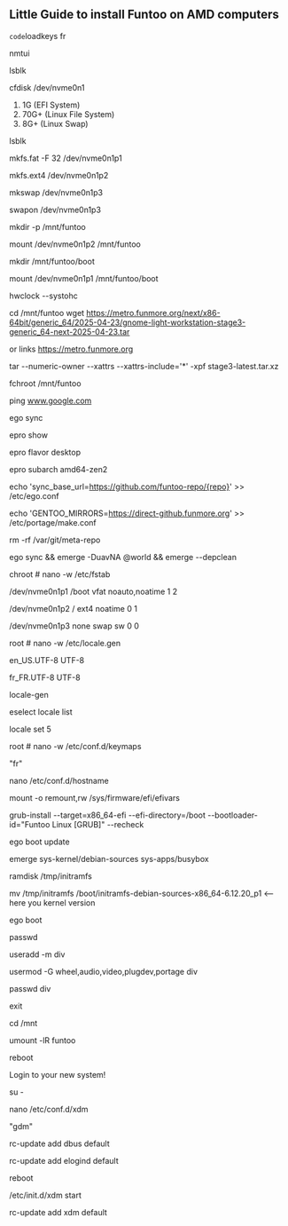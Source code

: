 ## Little Guide to install Funtoo on AMD computers

`code`loadkeys fr

nmtui

lsblk

cfdisk /dev/nvme0n1

1. 1G (EFI System)
2. 70G+ (Linux File System)
3. 8G+ (Linux Swap)

lsblk

mkfs.fat -F 32 /dev/nvme0n1p1

mkfs.ext4 /dev/nvme0n1p2

mkswap /dev/nvme0n1p3

swapon /dev/nvme0n1p3

mkdir -p /mnt/funtoo

mount /dev/nvme0n1p2 /mnt/funtoo

mkdir /mnt/funtoo/boot

mount /dev/nvme0n1p1 /mnt/funtoo/boot

hwclock --systohc

cd /mnt/funtoo
wget https://metro.funmore.org/next/x86-64bit/generic_64/2025-04-23/gnome-light-workstation-stage3-generic_64-next-2025-04-23.tar

or links https://metro.funmore.org

tar --numeric-owner --xattrs --xattrs-include='*' -xpf stage3-latest.tar.xz

fchroot /mnt/funtoo

ping www.google.com

ego sync

epro show

epro flavor desktop

epro subarch amd64-zen2

echo 'sync_base_url=https://github.com/funtoo-repo/{repo}' >> /etc/ego.conf

echo 'GENTOO_MIRRORS=https://direct-github.funmore.org' >> /etc/portage/make.conf

rm -rf /var/git/meta-repo

ego sync && emerge -DuavNA @world && emerge --depclean

chroot # nano -w /etc/fstab

/dev/nvme0n1p1     /boot     vfat  noauto,noatime   1 2

/dev/nvme0n1p2     /         ext4  noatime          0 1

/dev/nvme0n1p3     none      swap  sw               0 0

root # nano -w /etc/locale.gen

en_US.UTF-8 UTF-8

fr_FR.UTF-8 UTF-8

locale-gen

eselect locale list

locale set 5

root # nano -w /etc/conf.d/keymaps

"fr"

nano /etc/conf.d/hostname

mount -o remount,rw /sys/firmware/efi/efivars

grub-install --target=x86_64-efi --efi-directory=/boot --bootloader-id="Funtoo Linux [GRUB]" --recheck

ego boot update

emerge  sys-kernel/debian-sources sys-apps/busybox 

ramdisk /tmp/initramfs

mv /tmp/initramfs /boot/initramfs-debian-sources-x86_64-6.12.20_p1  <-- here you kernel version

ego boot

passwd

useradd -m div

usermod -G wheel,audio,video,plugdev,portage div

passwd div

exit

cd /mnt

umount -lR funtoo

reboot

Login to your new system!

su -

nano /etc/conf.d/xdm

"gdm"

rc-update add dbus default

rc-update add elogind default

reboot

/etc/init.d/xdm start

rc-update add xdm default
